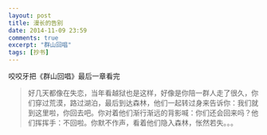 ```yaml
---
layout: post
title: 漫长的告别
date: 2014-11-09 23:59
comments: true
excerpt: "群山回唱"
tags: [抄书]
---
```

咬咬牙把《群山回唱》最后一章看完
<blockquote>好几天都像在失恋，当年看越狱也是这样，好像是你陪一群人走了很久，你们穿过荒漠，路过湖泊，最后到达森林，他们一起转过身来告诉你：我们就到这里啦，你回去吧。你对着他们渐行渐远的背影喊：你们还会回来吗？他们挥挥手：不回啦。你默不作声，看着他们隐入森林，怅然若失。。。
